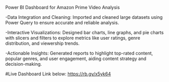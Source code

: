 Power BI Dashboard for Amazon Prime Video Analysis

-Data Integration and Cleaning: Imported and cleaned large datasets using Power Query to ensure accurate and reliable analysis.

-Interactive Visualizations: Designed bar charts, line graphs, and pie charts with slicers and filters to explore metrics like user ratings, genre distribution, and viewership trends.

-Actionable Insights: Generated reports to highlight top-rated content, popular genres, and user engagement, aiding content strategy and decision-making.

#Live Dashboard Link below:
https://rb.gy/x5yk64
